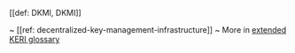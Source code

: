 [[def: DKMI, DKMI]]

~ [[ref: decentralized-key-management-infrastructure]]
~ More in <a href="https://weboftrust.github.io/WOT-terms/docs/glossary/DKMI">extended KERI glossary</a>
